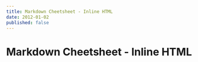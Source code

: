 ```yaml
---
title: Markdown Cheetsheet - Inline HTML
date: 2012-01-02
published: false
---
```


# Markdown Cheetsheet - Inline HTML

